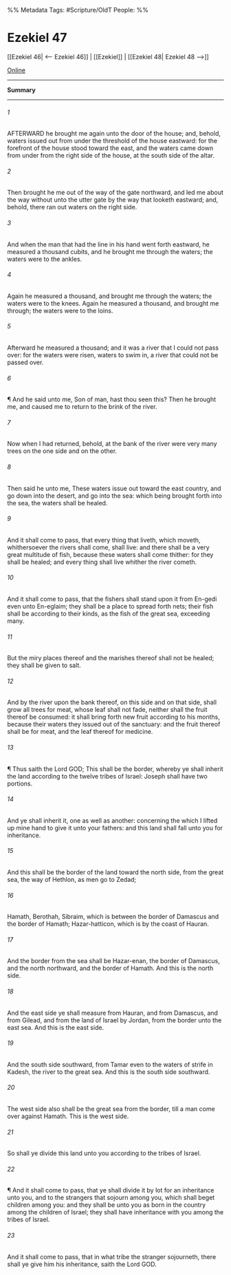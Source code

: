 

%% Metadata
Tags: #Scripture/OldT
People: 
%%
# Ezekiel 47
[[Ezekiel 46| <-- Ezekiel 46]] | [[Ezekiel]] | [[Ezekiel 48| Ezekiel 48 -->]]

[Online](https://churchofjesuschrist.org/study/scriptures/ot/ezek/47?lang=eng)

---
__Summary__



---

###### 1
AFTERWARD he brought me again unto the door of the house; and, behold, waters issued out from under the threshold of the house eastward: for the forefront of the house stood toward the east, and the waters came down from under from the right side of the house, at the south side of the altar.
###### 2
Then brought he me out of the way of the gate northward, and led me about the way without unto the utter gate by the way that looketh eastward; and, behold, there ran out waters on the right side.
###### 3
And when the man that had the line in his hand went forth eastward, he measured a thousand cubits, and he brought me through the waters; the waters were to the ankles.
###### 4
Again he measured a thousand, and brought me through the waters; the waters were to the knees.  Again he measured a thousand, and brought me through; the waters were to the loins.
###### 5
Afterward he measured a thousand; and it was a river that I could not pass over: for the waters were risen, waters to swim in, a river that could not be passed over.
###### 6
¶ And he said unto me, Son of man, hast thou seen this?  Then he brought me, and caused me to return to the brink of the river.
###### 7
Now when I had returned, behold, at the bank of the river were very many trees on the one side and on the other.
###### 8
Then said he unto me, These waters issue out toward the east country, and go down into the desert, and go into the sea: which being brought forth into the sea, the waters shall be healed.
###### 9
And it shall come to pass, that every thing that liveth, which moveth, whithersoever the rivers shall come, shall live: and there shall be a very great multitude of fish, because these waters shall come thither: for they shall be healed; and every thing shall live whither the river cometh.
###### 10
And it shall come to pass, that the fishers shall stand upon it from En-gedi even unto En-eglaim; they shall be a place to spread forth nets; their fish shall be according to their kinds, as the fish of the great sea, exceeding many.
###### 11
But the miry places thereof and the marishes thereof shall not be healed; they shall be given to salt.
###### 12
And by the river upon the bank thereof, on this side and on that side, shall grow all trees for meat, whose leaf shall not fade, neither shall the fruit thereof be consumed: it shall bring forth new fruit according to his months, because their waters they issued out of the sanctuary: and the fruit thereof shall be for meat, and the leaf thereof for medicine.
###### 13
¶ Thus saith the Lord GOD; This shall be the border, whereby ye shall inherit the land according to the twelve tribes of Israel: Joseph shall have two portions.
###### 14
And ye shall inherit it, one as well as another: concerning the which I lifted up mine hand to give it unto your fathers: and this land shall fall unto you for inheritance.
###### 15
And this shall be the border of the land toward the north side, from the great sea, the way of Hethlon, as men go to Zedad;
###### 16
Hamath, Berothah, Sibraim, which is between the border of Damascus and the border of Hamath; Hazar-hatticon, which is by the coast of Hauran.
###### 17
And the border from the sea shall be Hazar-enan, the border of Damascus, and the north northward, and the border of Hamath.  And this is the north side.
###### 18
And the east side ye shall measure from Hauran, and from Damascus, and from Gilead, and from the land of Israel by Jordan, from the border unto the east sea.  And this is the east side.
###### 19
And the south side southward, from Tamar even to the waters of strife in Kadesh, the river to the great sea.  And this is the south side southward.
###### 20
The west side also shall be the great sea from the border, till a man come over against Hamath.  This is the west side.
###### 21
So shall ye divide this land unto you according to the tribes of Israel.
###### 22
¶ And it shall come to pass, that ye shall divide it by lot for an inheritance unto you, and to the strangers that sojourn among you, which shall beget children among you: and they shall be unto you as born in the country among the children of Israel; they shall have inheritance with you among the tribes of Israel.
###### 23
And it shall come to pass, that in what tribe the stranger sojourneth, there shall ye give him his inheritance, saith the Lord GOD.



